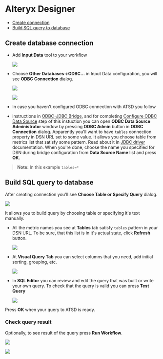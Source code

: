 # Alteryx Designer

- [Create connection](#create-connection)
- [Build SQL query to database](#build-sql-query-to-database)

## Create database connection

- Add **Input Data** tool to your workflow

  ![](images/input_data.png)

- Choose **Other Databases→ODBC...** in Input Data configuration, you will see
  **ODBC Connection** dialog.

  ![](images/choose_odbc.png)

  ![](images/no_dsn.png)

- In case you haven't configured ODBC connection with ATSD you follow
- instructions in [ODBC-JDBC Bridge](../odbc/README.md), and for completing
  [Configure ODBC Data Source](../odbc/README.md#configure-odbc-data-source)
  step of this instuction you can open **ODBC Data Source Administrator** window
  by pressing **ODBC Admin** button in **ODBC Connection** dialog. Apparently
  you'll want to have `tables` connection property in DSN URL set to some
  value. It allows you choose table from metrics list that satisfy some pattern.
  Read about it in [JDBC driver](https://github.com/axibase/atsd-jdbc#jdbc-connection-properties-supported-by-driver) documentation.
  When you're done, choose the name you specified for DSN during bridge
  configuration from **Data Source Name** list and press **OK**.

> **Note:**
> In this example `tables=*`

## Build SQL query to database

After creating connection you'll see **Choose Table or Specify Query** dialog.

![](images/choose_table.png)

It allows you to build query by choosing table or specifying it's text
manually.

- All the metric names you see at **Tables** tab satisfy `tables` pattern in
  your DSN URL. To be sure, that this list is in it's actual state, click
  **Refresh** button.

  ![](images/metrics_list.png)

- At **Visual Query Tab** you can select columns that you need, add initial
  sorting, grouping, etc.

  ![](images/visual_builder.png)

- In **SQL Editor** you can review and edit the query that was built or write
  your own query. To check that the query is valid you can press **Test Query**

  ![](images/sql_editor.png)

Press **OK** when your query to ATSD is ready.

### Check query result

Optionally, to see result of the query press **Run Workflow**.

![](images/run_workflow.png)

![](images/results.png)
